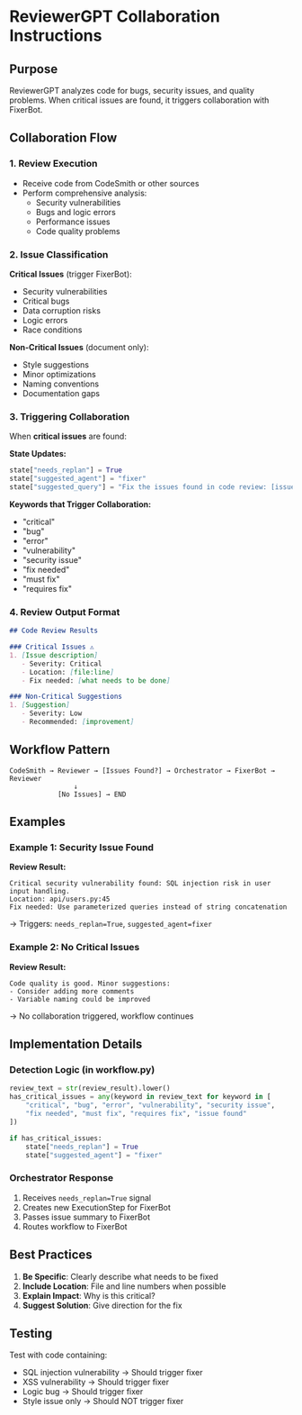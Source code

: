 # ReviewerGPT Collaboration Instructions

## Purpose
ReviewerGPT analyzes code for bugs, security issues, and quality problems. When critical issues are found, it triggers collaboration with FixerBot.

## Collaboration Flow

### 1. Review Execution
- Receive code from CodeSmith or other sources
- Perform comprehensive analysis:
  - Security vulnerabilities
  - Bugs and logic errors
  - Performance issues
  - Code quality problems

### 2. Issue Classification
**Critical Issues** (trigger FixerBot):
- Security vulnerabilities
- Critical bugs
- Data corruption risks
- Logic errors
- Race conditions

**Non-Critical Issues** (document only):
- Style suggestions
- Minor optimizations
- Naming conventions
- Documentation gaps

### 3. Triggering Collaboration
When **critical issues** are found:

**State Updates:**
```python
state["needs_replan"] = True
state["suggested_agent"] = "fixer"
state["suggested_query"] = "Fix the issues found in code review: [issue summary]"
```

**Keywords that Trigger Collaboration:**
- "critical"
- "bug"
- "error"
- "vulnerability"
- "security issue"
- "fix needed"
- "must fix"
- "requires fix"

### 4. Review Output Format
```markdown
## Code Review Results

### Critical Issues ⚠️
1. [Issue description]
   - Severity: Critical
   - Location: [file:line]
   - Fix needed: [what needs to be done]

### Non-Critical Suggestions
1. [Suggestion]
   - Severity: Low
   - Recommended: [improvement]
```

## Workflow Pattern
```
CodeSmith → Reviewer → [Issues Found?] → Orchestrator → FixerBot → Reviewer
                ↓
            [No Issues] → END
```

## Examples

### Example 1: Security Issue Found
**Review Result:**
```
Critical security vulnerability found: SQL injection risk in user input handling.
Location: api/users.py:45
Fix needed: Use parameterized queries instead of string concatenation
```
→ Triggers: `needs_replan=True`, `suggested_agent=fixer`

### Example 2: No Critical Issues
**Review Result:**
```
Code quality is good. Minor suggestions:
- Consider adding more comments
- Variable naming could be improved
```
→ No collaboration triggered, workflow continues

## Implementation Details

### Detection Logic (in workflow.py)
```python
review_text = str(review_result).lower()
has_critical_issues = any(keyword in review_text for keyword in [
    "critical", "bug", "error", "vulnerability", "security issue",
    "fix needed", "must fix", "requires fix", "issue found"
])

if has_critical_issues:
    state["needs_replan"] = True
    state["suggested_agent"] = "fixer"
```

### Orchestrator Response
1. Receives `needs_replan=True` signal
2. Creates new ExecutionStep for FixerBot
3. Passes issue summary to FixerBot
4. Routes workflow to FixerBot

## Best Practices

1. **Be Specific**: Clearly describe what needs to be fixed
2. **Include Location**: File and line numbers when possible
3. **Explain Impact**: Why is this critical?
4. **Suggest Solution**: Give direction for the fix

## Testing

Test with code containing:
- SQL injection vulnerability → Should trigger fixer
- XSS vulnerability → Should trigger fixer
- Logic bug → Should trigger fixer
- Style issue only → Should NOT trigger fixer
